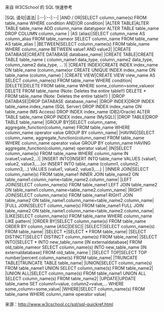  来自 W3CSchool 的 SQL 快速参考
 


|SQL 语句|语法|
|:--|:--|:--|
|AND / OR|SELECT column_name(s) FROM table_name WHERE condition AND|OR condition|
|ALTER TABLE|ALTER TABLE table_name  ADD column_name datatypeor ALTER TABLE table_name  DROP COLUMN column_name |
|AS (alias)|SELECT column_name AS column_alias FROM table_nameor SELECT column_name FROM table_name AS table_alias |
|BETWEEN|SELECT column_name(s) FROM table_name WHERE column_name BETWEEN value1 AND value2|
|CREATE DATABASE|CREATE DATABASE database_name|
|CREATE TABLE|CREATE TABLE table_name ( column_name1 data_type, column_name2 data_type, column_name2 data_type, ... )|
|CREATE INDEX|CREATE INDEX index_name ON table_name (column_name)or CREATE UNIQUE INDEX index_name ON table_name (column_name) |
|CREATE VIEW|CREATE VIEW view_name AS SELECT column_name(s) FROM table_name WHERE condition|
|DELETE|DELETE FROM table_name WHERE some_column=some_valueor DELETE FROM table_name  (Note: Deletes the entire table!!) DELETE * FROM table_name  (Note: Deletes the entire table!!) |
|DROP DATABASE|DROP DATABASE database_name|
|DROP INDEX|DROP INDEX table_name.index_name (SQL Server) DROP INDEX index_name ON table_name (MS Access) DROP INDEX index_name (DB2/Oracle) ALTER TABLE table_name DROP INDEX index_name (MySQL)|
|DROP TABLE|DROP TABLE table_name|
|GROUP BY|SELECT column_name, aggregate_function(column_name) FROM table_name WHERE column_name operator value GROUP BY column_name|
|HAVING|SELECT column_name, aggregate_function(column_name) FROM table_name WHERE column_name operator value GROUP BY column_name HAVING aggregate_function(column_name) operator value|
|IN|SELECT column_name(s) FROM table_name WHERE column_name IN (value1,value2,..)|
|INSERT INTO|INSERT INTO table_name VALUES (value1, value2, value3,....)or INSERT INTO table_name (column1, column2, column3,...) VALUES (value1, value2, value3,....) |
|INNER JOIN|SELECT column_name(s) FROM table_name1 INNER JOIN table_name2  ON table_name1.column_name=table_name2.column_name|
|LEFT JOIN|SELECT column_name(s) FROM table_name1 LEFT JOIN table_name2  ON table_name1.column_name=table_name2.column_name|
|RIGHT JOIN|SELECT column_name(s) FROM table_name1 RIGHT JOIN table_name2  ON table_name1.column_name=table_name2.column_name|
|FULL JOIN|SELECT column_name(s) FROM table_name1 FULL JOIN table_name2  ON table_name1.column_name=table_name2.column_name|
|LIKE|SELECT column_name(s) FROM table_name WHERE column_name LIKE pattern|
|ORDER BY|SELECT column_name(s) FROM table_name ORDER BY column_name [ASC|DESC]|
|SELECT|SELECT column_name(s) FROM table_name|
|SELECT *|SELECT * FROM table_name|
|SELECT DISTINCT|SELECT DISTINCT column_name(s) FROM table_name|
|SELECT INTO|SELECT * INTO new_table_name [IN externaldatabase] FROM old_table_nameor SELECT column_name(s) INTO new_table_name [IN externaldatabase] FROM old_table_name |
|SELECT TOP|SELECT TOP number|percent column_name(s) FROM table_name|
|TRUNCATE TABLE|TRUNCATE TABLE table_name|
|UNION|SELECT column_name(s) FROM table_name1 UNION SELECT column_name(s) FROM table_name2|
|UNION ALL|SELECT column_name(s) FROM table_name1 UNION ALL SELECT column_name(s) FROM table_name2|
|UPDATE|UPDATE table_name SET column1=value, column2=value,... WHERE some_column=some_value|
|WHERE|SELECT column_name(s) FROM table_name WHERE column_name operator value|

来源：http://www.w3cschool.cc/sql/sql-quickref.html

 




